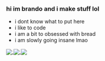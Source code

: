 ### hi im brando and i make stuff lol

- i dont know what to put here 
- i like to code
- i am a bit to obsessed with bread
- i am slowly going insane lmao





<a href="https://github.com/anuraghazra/github-readme-stats">
  <img align="center" src="https://github-readme-stats.vercel.app/api?username=BreadcrumbIsTaken&count_private=true&show_icons=true&include_all_commits=true&custom_title=Breadcrumb%27s%20Super%20Kewl%20Github%20Stats%21%20%3AD&bg_color=109.6,5558da,5fd1f9&title_color=fff&text_color=fff&icon_color=fff" />
</a>
<a href="https://github.com/anuraghazra/github-readme-stats">
  <img align="center" src="https://github-readme-stats.vercel.app/api/top-langs/?username=BreadcrumbIsTaken&layout=compact&langs_count=8&custom_title=Breadcrumb%27s%20Most%20Used%20Langs%21&bg_color=109.6,5558da,5fd1f9&title_color=fff&text_color=fff" />
</a>
<a href="https://github.com/anuraghazra/github-readme-stats">
  <img align="center" src="https://github-readme-stats.vercel.app/api/wakatime?username=Breadcrumb&layout=compact&bg_color=109.6,5558da,5fd1f9&title_color=fff&text_color=fff&custom_title=Breadcrumb%27s%20Wakatime%20Stats%20%3A0" />
</a>
